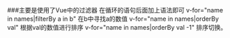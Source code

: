 ﻿###主要是使用了Vue中的过滤器
	在循环的语句后面加上语法即可
		v-for="name in names|filterBy a in b"
		在b中寻找a的数值
		v-for="name in names|orderBy val"
		根据val的数值进行排序
		v-for="name in names|orderBy val -1"
		排序切换。
